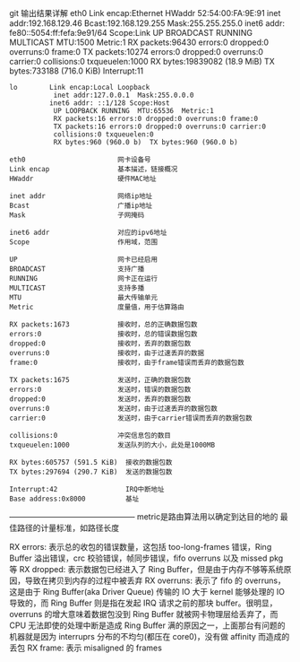 git 输出结果详解
    eth0      Link encap:Ethernet  HWaddr 52:54:00:FA:9E:91 
                 inet addr:192.168.129.46  Bcast:192.168.129.255    Mask:255.255.255.0
                inet6 addr: fe80::5054:ff:fefa:9e91/64 Scope:Link
                 UP BROADCAST RUNNING MULTICAST  MTU:1500  Metric:1
                RX packets:96430 errors:0 dropped:0 overruns:0 frame:0
                TX packets:10274 errors:0 dropped:0 overruns:0 carrier:0
                collisions:0 txqueuelen:1000
                RX bytes:19839082 (18.9 MiB)  TX bytes:733188 (716.0 KiB)
                Interrupt:11
 
    lo        Link encap:Local Loopback 
               inet addr:127.0.0.1  Mask:255.0.0.0
              inet6 addr: ::1/128 Scope:Host
               UP LOOPBACK RUNNING  MTU:65536  Metric:1
               RX packets:16 errors:0 dropped:0 overruns:0 frame:0
               TX packets:16 errors:0 dropped:0 overruns:0 carrier:0
               collisions:0 txqueuelen:0
               RX bytes:960 (960.0 b)  TX bytes:960 (960.0 b)
 
    eth0                       网卡设备号
    Link encap                 基本描述，链接概况
    HWaddr                     硬件MAC地址
 
    inet addr                  网络ip地址
    Bcast                      广播ip地址
    Mask                       子网掩码
 
    inet6 addr                 对应的ipv6地址
    Scope                      作用域，范围
 
    UP                         网卡已经启用
    BROADCAST                  支持广播
    RUNNING                    网卡正在运行
    MULTICAST                  支持多播
    MTU                        最大传输单元
    Metric                     度量值，用于估算路由
 
    RX packets:1673            接收时，总的正确数据包数
    errors:0                   接收时，总的错误数据包数
    dropped:0                  接收时，丢弃的数据包数
    overruns:0                 接收时，由于过速丢弃的数据
    frame:0                    接收时，由于frame错误而丢弃的数据包数
 
    TX packets:1675            发送时，正确的数据包数
    errors:0                   发送时，错误的数据包数
    dropped:0                  发送时，丢弃的数据包数
    overruns:0                 发送时，由于过速丢弃的数据包数
    carrier:0                  发送时，由于carrier错误而丢弃的数据包数
 
    collisions:0               冲突信息包的数目
    txqueuelen:1000            发送队列的大小，此处是1000MB
 
    RX bytes:605757 (591.5 KiB)  接收的数据包数
    TX bytes:297694 (290.7 KiB)  发送的数据包数
 
    Interrupt:42                 IRQ中断地址
    Base address:0x8000          基址
————————————————
metric是路由算法用以确定到达目的地的 最佳路径的计量标准，如路径长度

RX errors: 表示总的收包的错误数量，这包括 too-long-frames 错误，Ring Buffer 溢出错误，crc 校验错误，帧同步错误，fifo overruns 以及 missed pkg 等
RX dropped: 表示数据包已经进入了 Ring Buffer，但是由于内存不够等系统原因，导致在拷贝到内存的过程中被丢弃
RX overruns: 表示了 fifo 的 overruns，这是由于 Ring Buffer(aka Driver Queue) 传输的 IO 大于 kernel 能够处理的 IO 导致的，而 Ring Buffer 则是指在发起 IRQ 请求之前的那块 buffer。很明显，overruns 的增大意味着数据包没到 Ring Buffer 就被网卡物理层给丢弃了，而 CPU 无法即使的处理中断是造成 Ring Buffer 满的原因之一，上面那台有问题的机器就是因为 interruprs 分布的不均匀(都压在 core0)，没有做 affinity 而造成的丢包
RX frame: 表示 misaligned 的 frames